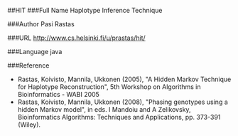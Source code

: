 ##HIT
###Full Name
Haplotype Inference Technique

###Author
Pasi Rastas

###URL
http://www.cs.helsinki.fi/u/prastas/hit/

###Language
java

###Reference
* Rastas, Koivisto, Mannila, Ukkonen (2005), "A Hidden Markov Technique for Haplotype Reconstruction", 5th Workshop on Algorithms in Bioinformatics - WABI 2005
* Rastas, Koivisto, Mannila, Ukkonen (2008), "Phasing genotypes using a hidden Markov model", in eds. I Mandoiu and A Zelikovsky, Bioinformatics Algorithms: Techniques and Applications, pp. 373-391 (Wiley).


